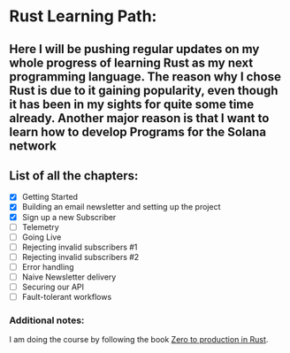 # Rust Learning Path:
Here I will be pushing regular updates on my whole progress of learning Rust as my next programming language.
The reason why I chose Rust is due to it gaining popularity, even though it has been in my sights for quite some time already.
Another major reason is that I want to learn how to develop **Programs for the Solana network**
---
## List of all the chapters:
- [x] Getting Started
- [X] Building an email newsletter and setting up the project
- [x] Sign up a new Subscriber
- [ ] Telemetry
- [ ] Going Live
- [ ] Rejecting invalid subscribers #1 
- [ ] Rejecting invalid subscribers #2
- [ ] Error handling
- [ ] Naive Newsletter delivery
- [ ] Securing our API
- [ ] Fault-tolerant workflows

### Additional notes:
I am doing the course by following the book [Zero to production in Rust](https://www.zero2prod.com/index.html?country=Bulgaria&discount_code=EEU60).

